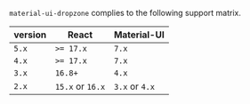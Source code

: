 `material-ui-dropzone` complies to the following support matrix.

| version | React            | Material-UI    |
| ------- | ---------------- | -------------- |
| `5.x`   | `>= 17.x`        | `7.x`          |
| `4.x`   | `>= 17.x`        | `7.x`          |
| `3.x`   | `16.8+`          | `4.x`          |
| `2.x`   | `15.x` or `16.x` | `3.x` or `4.x` |
